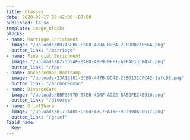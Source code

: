 ```yaml
---
title: Classes
date: 2020-09-17 20:42:00 -07:00
published: false
template: image_blocks
blocks:
- name: Marriage Enrichment
  image: "/uploads/DD745FBC-E6D8-428A-8DBA-22EDB021E66A.png"
  button_link: "/marriage"
- name: Financial Enrichment
  image: "/uploads/D273D5AE-8AED-48F9-9FF1-A9FAE13CB45C.png"
  button_link: "/fpu"
- name: Anchoredman Bootcamp
  image: "/uploads/23A13181-3CBD-447B-9D42-23B0131CFC42-1afc98.png"
  button_link: "/anchoredman"
- name: DivorceCare
  image: "/uploads/BBF3557D-57EB-498F-A222-BAB2FE24B910.png"
  button_link: "/divorce"
- name: GriefShare
  image: "/uploads/8173A40C-CE04-47C7-A19F-95399DAC6617.png"
  button_link: "/grief"
Field name:
  Key: 
---
```


